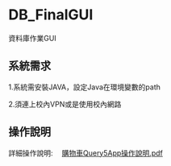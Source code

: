 # DB_FinalGUI
資料庫作業GUI

## 系統需求
1.系統需安裝JAVA，設定Java在環境變數的path

2.須連上校內VPN或是使用校內網路


## 操作說明
詳細操作說明:
&emsp;[購物車Query5App操作說明.pdf](https://github.com/chenp6/DB_FinalGUI/blob/main/%E8%B3%BC%E7%89%A9%E8%BB%8AQuery5App%E6%93%8D%E4%BD%9C%E8%AA%AA%E6%98%8E.pdf)


